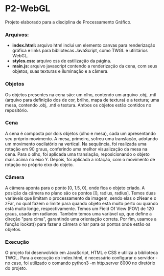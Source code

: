 # P2-WebGL
Projeto elaborado para a disciplina de Processamento Gráfico. 

### Arquivos:
- **index.html:** arquivo html inclui um elemento canvas para renderização gráfica e links para bibliotecas JavaScript, como TWGL e utilitários WebGL.
- **styles.css:** arquivo css de estilização da página.
- **main.js:** arquivo javascript contendo a renderização da cena, com seus objetos, suas texturas e iluminação e a câmera.

### Objetos
Os objetos presentes na cena são: um olho, contendo um arquivo .obj, .mtl (arquivo para definição dos de cor, brilho, mapa de textura) e a textura; uma mesa, contendo .obj, .mtl e textura. Ambos os objetos estão contidos no repositório.

### Cena
A cena é composta por dois objetos (olho e mesa), cada um apresentando seu próprio movimento. A mesa, primeiro, sofreu uma translação, adotando um movimento oscilatório na vertical. Na sequência, foi realizada uma rotação em 90 graus, conferindo uma melhor visualização da mesa na cena.
Para o olho, foi aplicada uma translação, reposicionando o objeto mais acima no eixo Y. Depois, foi aplicada a rotação, com o movimento de rotação no próprio eixo do objeto.

### Câmera
A câmera aponta para o ponto [0, 1.5, 0], onde fica o objeto criado. A posição da câmera no plano são os pontos [0, radius, radius]. Temos duas variáveis que limitam o processamento da imagem, sendo elas o zNear e o zFar, no qual fazem o limite para quando  objeto está muito perto ou quando está muito longe, respectivamente. Temos um Field Of View (FOV) de 120 graus, usada em radianos. Também temos uma variável up, que define a direção "para cima", garantindo uma orientação correta. Por fim, usamos a função lookat() para fazer a câmera olhar para os pontos onde estão os objetos.

### Execução
O projeto foi desenvolvido em JavaScript, HTML e CSS e utiliza a biblioteca TWGL.
Para a execução do index.html, é necessário configurar o servidor - no caso, foi utilizado o comando python3 -m http.server 8000 no diretório do projeto.